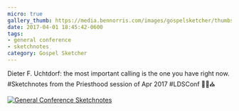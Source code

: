 ```yaml
---
micro: true
gallery_thumb: https://media.bennorris.com/images/gospelsketcher/thumbs/apr-17-3-uchtdorf.jpg
date: 2017-04-01 18:45:42-0600
tags:
- general conference
- sketchnotes
category: Gospel Sketcher
---
```


Dieter F. Uchtdorf: the most important calling is the one you have right now. #Sketchnotes from the Priesthood session of Apr 2017 #LDSConf ✍🏼⛪️

[![General Conference Sketchnotes](https://media.bennorris.com/images/gospelsketcher/general-conference/apr-2017/apr-17-3-uchtdorf.jpg)](https://media.bennorris.com/images/gospelsketcher/general-conference/apr-2017/apr-17-3-uchtdorf.jpg)
